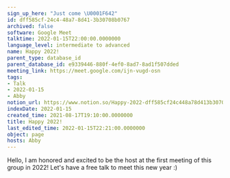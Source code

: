 ```yaml
---
sign_up_here: "Just come \U0001F642"
id: dff585cf-24c4-48a7-8d41-3b30708b0767
archived: false
software: Google Meet
talktime: 2022-01-15T22:00:00.0000000
language_level: intermediate to advanced
name: Happy 2022!
parent_type: database_id
parent_database_id: e9339446-880f-4ef0-8ad7-8ad1f507dded
meeting_link: https://meet.google.com/ijn-vugd-osn
tags:
- Talk
- 2022-01-15
- Abby
notion_url: https://www.notion.so/Happy-2022-dff585cf24c448a78d413b30708b0767
indexDate: 2022-01-15
created_time: 2021-08-17T19:10:00.0000000
title: Happy 2022!
last_edited_time: 2022-01-15T22:21:00.0000000
object: page
hosts: Abby
---
```


Hello, I am honored and excited to be the host at the first meeting of this group in 2022! Let's have a free talk to meet this new year :)





